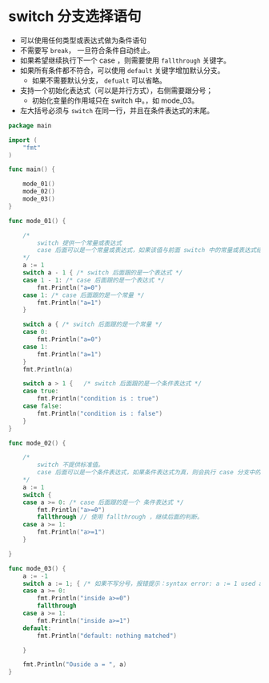 # switch 分支选择语句

+ 可以使用任何类型或表达式做为条件语句
+ 不需要写 `break`， 一旦符合条件自动终止。
+ 如果希望继续执行下一个 case ，则需要使用 `fallthrough` 关键字。
+ 如果所有条件都不符合，可以使用 `default` 关键字增加默认分支。
  + 如果不需要默认分支， `defualt` 可以省略。
+ 支持一个初始化表达式（可以是并行方式），右侧需要跟分号；
  + 初始化变量的作用域只在 switch 中。，如 mode_03。
+ 左大括号必须与 `switch` 在同一行，并且在条件表达式的末尾。


```go
package main

import (
	"fmt"
)

func main() {

	mode_01()
	mode_02()
	mode_03()
}

func mode_01() {

	/*
		switch 提供一个常量或表达式
		case 后面可以是一个常量或表达式，如果该值与前面 switch 中的常量或表达式结果相同，则结果为真，执行 case 分支中的语句
	*/
	a := 1
	switch a - 1 { /* switch 后面跟的是一个表达式 */
	case 1 - 1: /* case 后面跟的是一个表达式 */
		fmt.Println("a=0")
	case 1: /* case 后面跟的是一个常量 */
		fmt.Println("a=1")
	}

	switch a { /* switch 后面跟的是一个常量 */
	case 0:
		fmt.Println("a=0")
	case 1:
		fmt.Println("a=1")
	}
	fmt.Println(a)

	switch a > 1 {   /* switch 后面跟的是一个条件表达式 */
	case true:
		fmt.Println("condition is : true")
	case false:
		fmt.Println("condition is : false")
	}
}

func mode_02() {

	/*
		switch 不提供标准值。
		case 后面可以是一个条件表达式，如果条件表达式为真，则会执行 case 分支中的语句。
	*/
	a := 1
	switch {
	case a >= 0: /* case 后面跟的是一个 条件表达式 */
		fmt.Println("a>=0")
		fallthrough // 使用 fallthrough ，继续后面的判断。
	case a >= 1:
		fmt.Println("a>=1")
	}

}

func mode_03() {
	a := -1
	switch a := 1; { /* 如果不写分号，报错提示：syntax error: a := 1 used as value */
	case a >= 0:
		fmt.Println("inside a>=0")
		fallthrough
	case a >= 1:
		fmt.Println("inside a>=1")
	default:
		fmt.Println("default: nothing matched")

	}

	fmt.Println("Ouside a = ", a)
}

```
